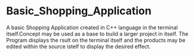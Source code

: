 # Basic_Shopping_Application
A basic Shopping Application created in C++ language in the terminal itself.Concept may be used as a base to build a larger project in itself.
The Program displays the rsult on the terminal itself and the products may be edited within the source istelf to display the desired effect.
